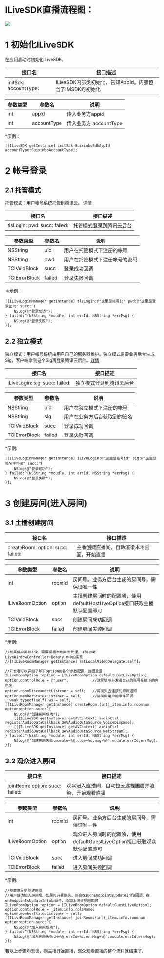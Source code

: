 # ILiveSDK直播流程图：

![](http://mc.qcloudimg.com/static/img/06d2fb5027be53492249d4b81bd2f5a5/image.png)


# 1 初始化ILiveSDK
在应用启动时初始化ILiveSDK。

|接口名|接口描述|
|---|---|
|initSdk: accountType:|ILiveSDK内部类初始化，告知AppId。内部包含了IMSDK的初始化|

|参数类型|参数名|说明|
|---|---|---|
|int|appId|传入业务方appid|
|int|accountType|传入业务方 accountType|

*示例：
```
[[ILiveSDK getInstance] initSdk:SuixinboSdkAppId accountType:SuixinboAccountType];
```

# 2 帐号登录

## 2.1 托管模式
托管模式：用户帐号系统托管到腾讯云。[ 详情](https://www.qcloud.com/doc/product/269/1509)

|接口名|接口描述|
|---|---|
|tlsLogin: pwd: succ: failed:|托管模式登录到腾讯云后台|

|参数类型|参数名|说明|
|---|---|---|
|NSString|uid|用户在托管模式下注册的帐号|
|NSString|pwd|用户在托管模式下注册帐号的密码|
|TCIVoidBlock|succ|登录成功回调|
|TCIErrorBlock|failed|登录失败回调|

＊示例：
```
[[ILiveLoginManager getInstance] tlsLogin:@"这里是帐号id" pwd:@"这里是登录密码" succ:^{
    NSLog(@"登录成功");
} failed:^(NSString *moudle, int errId, NSString *errMsg) {
    NSLog(@"登录失败");
}];
```

## 2.2 独立模式
独立模式：用户帐号系统由用户自己的服务器维护。独立模式需要业务后台生成Sig，客户端拿到这个Sig再登录腾讯云后台。[详情](https://www.qcloud.com/doc/product/269/1508)

|接口名|接口描述|
|---|---|
|iLiveLogin: sig: succ: failed:|独立模式登录到腾讯云后台|

|参数类型|参数名|说明|
|---|---|---|
|NSString|uid|用户在独立模式下注册的帐号|
|NSString|sig|用户在业务方后台获取到的签名|
|TCIVoidBlock|succ|登录成功回调|
|TCIErrorBlock|failed|登录失败回调|

*示例:
```
[[ILiveLoginManager getInstance] iLiveLogin:@"这里是帐号id" sig:@"这里是签名字符串" succ:^{
    NSLog(@"登录成功");
} failed:^(NSString *moudle, int errId, NSString *errMsg) {
    NSLog(@"登录失败");
}];
```

# 3 创建房间(进入房间)

## 3.1 主播创建房间

|接口名|接口描述|
|---|---|
|createRoom: option: succ: failed:|主播创建直播间，自动渲染本地画面，开始直播|

|参数类型|参数名|说明|
|---|---|---|
|int|roomId|房间号。业务方后台生成的房间号，需保证唯一性|
|ILiveRoomOption|option|主播创建房间时的配置项，使用defaultHostLiveOption接口获取主播默认配置即可|
|TCIVoidBlock|succ|创建房间成功回调|
|TCIErrorBlock|failed|创建房间失败回调|

*示例:
```
//如果使用美颜sdk，需要设置本地画面代理，详情参考LiveWindowController+Beauty.m中的实现
//[[ILiveRoomManager getInstance] setLocalVideoDelegate:self];

//开发者可以详细了解下option的各个参数配置，这很重要
ILiveRoomOption *option = [ILiveRoomOption defaultHostLiveOption];
option.controlRole = @"user";           //这里填写开发者自己的账号系统下的角色名
option.roomDisconnectListener = self;   //房间失去连接的回调通知
option.memberStatusListener = self;     //房间内用户的事件回调
__weak typeof(self) ws = self;
[[ILiveRoomManager getInstance] createRoom:(int)_item.info.roomnum option:option succ:^{
    NSLog(@"创建房间成功");
    [[[ILiveSDK getInstance] getAVContext].audioCtrl registerAudioDataCallback:QAVAudioDataSource_VoiceDispose];
    [[[ILiveSDK getInstance] getAVContext].audioCtrl registerAudioDataCallback:QAVAudioDataSource_NetStream];
} failed:^(NSString *module, int errId, NSString *errMsg) {
    NSLog(@"创建房间失败,module=%@,code=%d,msg=%@",module,errId,errMsg);
}];
```

## 3.2 观众进入房间

|接口名|接口描述|
|---|---|
|joinRoom: option: succ: failed:|观众进入直播间，自动拉去远程画面并渲染，开始观看直播|

|参数类型|参数名|说明|
|---|---|---|
|int|roomId|房间号。业务方后台生成的房间号，需保证唯一性|
|ILiveRoomOption|option|观众进入房间时的配置项，使用defaultGuestLiveOption接口获取观众默认配置即可|
|TCIVoidBlock|succ|进入房间成功回调|
|TCIErrorBlock|failed|进入房间失败回调|

*示例:
```
//参数意义见创建房间
//用户成功加入房间后，如果打开摄像头，则会收到onEndpointsUpdateInfo回调，在onEndpointsUpdateInfo回调中，添加上渲染视图即可
ILiveRoomOption *option = [ILiveRoomOption defaultGuestLiveOption];
option.controlRole = _item.info.roleName;
option.memberStatusListener = self;
[[ILiveRoomManager getInstance] joinRoom:(int)_item.info.roomnum option:option succ:^{
    NSLog(@"加入房间成功");
} failed:^(NSString *module, int errId, NSString *errMsg) {
    NSLog(@"加入房间失败.M=%@,errId=%d,errMsg=%@",module,errId,errMsg);
}];
```

若以上步骤均无误，则主播开始直播，观众观看直播的整个流程就结束了。
